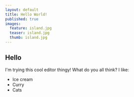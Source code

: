 ```yaml
---
layout: default
title: Hello World!
published: true
images:
  feature: island.jpg
  teaser: island.jpg
  thumb: island.jpg
---
```

## Hello
I'm trying this cool editor thingy! What do you all think?
I like:
- Ice cream
- Curry
- Cats
